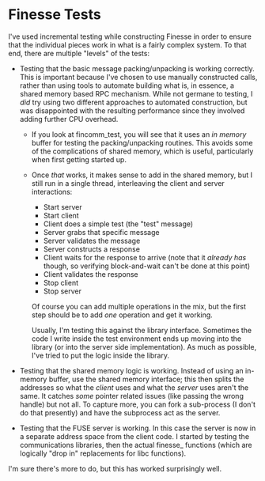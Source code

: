 # Finesse Tests

I've used incremental testing while constructing Finesse in order to ensure that the individual pieces work in what is a fairly complex system.  To that end, there are multiple "levels" of the tests:

* Testing that the basic message packing/unpacking is working correctly.  This is important because I've chosen to use manually constructed calls, rather than using tools to automate building what is, in essence, a shared memory based RPC mechanism.  While not germane to testing, I _did_ try using two different approaches to automated construction, but was disappointed with the resulting performance since they involved adding further CPU overhead.
    - If you look at fincomm_test, you will see that it uses an _in memory_ buffer for testing the packing/unpacking routines.  This avoids some of the complications of shared memory, which is useful, particularly when first getting started up.

    - Once _that_ works, it makes sense to add in the shared memory, but I still run in a single thread, interleaving the client and server interactions:

        * Start server
        * Start client
        * Client does a simple test (the "test" message)
        * Server grabs that specific message
        * Server validates the message
        * Server constructs a response
        * Client waits for the response to arrive (note that it _already has_ though, so verifying block-and-wait can't be done at this point) 
        * Client validates the response
        * Stop client
        * Stop server
    
        Of course you can add multiple operations in the mix, but the first step should be to add _one_ operation and get it working.

        Usually, I'm testing this against the library interface.  Sometimes the code I write inside the test environment ends up moving into the library (or into the server side implementation).  As much as possible, I've tried to put the logic inside the library.

* Testing that the shared memory logic is working.  Instead of using an in-memory buffer, use the shared memory interface; this then splits the addresses so what the _client_ uses and what the _server_ uses aren't the same.  It catches _some_ pointer related issues (like passing the wrong handle) but not all.  To capture more, you can fork a sub-process (I don't do that presently) and have the subprocess act as the server.

* Testing that the FUSE server is working.  In this case the server is now in a separate address space from the client code.  I started by testing the communications libraries, then the actual finesse_ functions (which are logically "drop in" replacements for libc functions).

I'm sure there's more to do, but this has worked surprisingly well.